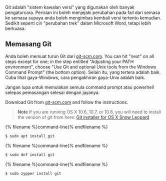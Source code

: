 Git adalah "sistem kawalan versi" yang digunakan oleh banyak pengaturcara. Perisian ini boleh menjejaki perubahan pada fail dari semasa ke semasa supaya anda boleh mengimbas kembali versi tertentu kemudian. Sedikit seperti ciri "perubahan trek" dalam Microsoft Word, tetapi lebih berkuasa.

## Memasang Git

<!--sec data-title="Installing Git: Windows" data-id="git_install_windows"
data-collapse=true ces-->

Anda boleh memuat turun Git dari [git-scm.com](https://git-scm.com/). You can hit "next" on all steps except for one; in the step entitled "Adjusting your PATH environment", choose "Use Git and optional Unix tools from the Windows Command Prompt" (the bottom option). Selain itu, yang tertera adalah baik. Cuba lihat gaya-Windows, cara pengakhiran gaya-Unix adalah baik.

Jangan lupa untuk memulakan semula command prompt atau powerhell selepas pemasangan selesai dengan jayanya. <!--endsec-->

<!--sec data-title="Installing Git: OS X" data-id="git_install_OSX"
data-collapse=true ces-->

Download Git from [git-scm.com](https://git-scm.com/) and follow the instructions.

> **Note** If you are running OS X 10.6, 10.7, or 10.8, you will need to install the version of git from here: [Git installer for OS X Snow Leopard](https://sourceforge.net/projects/git-osx-installer/files/git-2.3.5-intel-universal-snow-leopard.dmg/download)

<!--endsec-->

<!--sec data-title="Installing Git: Debian or Ubuntu" data-id="git_install_debian_ubuntu"
data-collapse=true ces-->

{% filename %}command-line{% endfilename %}

```bash
$ sudo apt install git
```

<!--endsec-->

<!--sec data-title="Installing Git: Fedora" data-id="git_install_fedora"
data-collapse=true ces-->

{% filename %}command-line{% endfilename %}

```bash
$ sudo dnf install git
```

<!--endsec-->

<!--sec data-title="Installing Git: openSUSE" data-id="git_install_openSUSE"
data-collapse=true ces-->

{% filename %}command-line{% endfilename %}

```bash
$ sudo zypper install git
```

<!--endsec-->